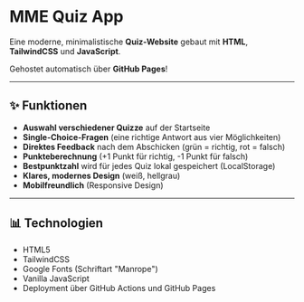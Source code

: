 # MME Quiz App

Eine moderne, minimalistische **Quiz-Website** gebaut mit **HTML**, **TailwindCSS** und **JavaScript**.

Gehostet automatisch über **GitHub Pages**!

---

## ✨ Funktionen

- **Auswahl verschiedener Quizze** auf der Startseite
- **Single-Choice-Fragen** (eine richtige Antwort aus vier Möglichkeiten)
- **Direktes Feedback** nach dem Abschicken (grün = richtig, rot = falsch)
- **Punkteberechnung** (+1 Punkt für richtig, -1 Punkt für falsch)
- **Bestpunktzahl** wird für jedes Quiz lokal gespeichert (LocalStorage)
- **Klares, modernes Design** (weiß, hellgrau)
- **Mobilfreundlich** (Responsive Design)

---

## 📊 Technologien

- HTML5
- TailwindCSS
- Google Fonts (Schriftart "Manrope")
- Vanilla JavaScript
- Deployment über GitHub Actions und GitHub Pages